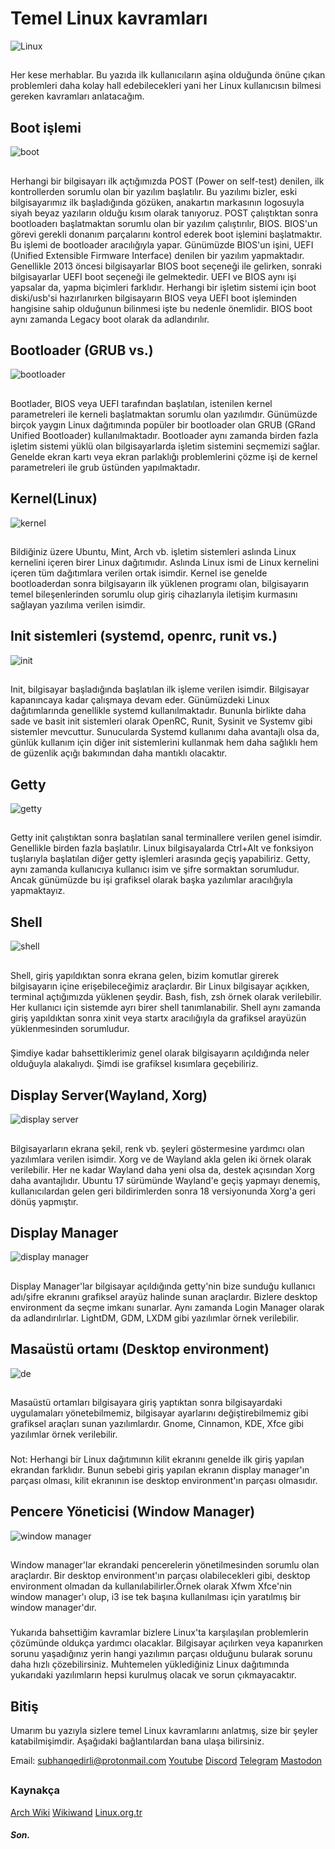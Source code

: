 # Temel Linux kavramları
![Linux](https://i.imgur.com/gaLZ7nO.png)
## 
Her kese merhablar. Bu yazıda ilk kullanıcıların aşina olduğunda önüne çıkan problemleri daha kolay hall edebilecekleri yani her Linux kullanıcısın bilmesi gereken kavramları anlatacağım.
## Boot işlemi
![boot](https://i.imgur.com/KGE3qy2.png)
## 
Herhangi bir bilgisayarı ilk açtığımızda POST (Power on self-test) denilen, ilk kontrollerden sorumlu olan bir yazılım başlatılır. Bu yazılımı bizler, eski bilgisayarımız ilk başladığında gözüken, anakartın markasının logosuyla siyah beyaz yazıların olduğu kısım olarak tanıyoruz. POST çalıştıktan sonra bootloaderı başlatmaktan sorumlu olan bir yazılım çalıştırılır, BIOS. BIOS'un görevi gerekli donanım parçalarını kontrol ederek boot işlemini başlatmaktır. Bu işlemi de bootloader aracılığıyla yapar. Günümüzde BIOS'un işini, UEFI (Unified Extensible Firmware Interface) denilen bir yazılım yapmaktadır. Genellikle 2013 öncesi bilgisayarlar BIOS boot seçeneği ile gelirken, sonraki bilgisayarlar UEFI boot seçeneği ile gelmektedir. UEFI ve BIOS aynı işi yapsalar da, yapma biçimleri farklıdır. Herhangi bir işletim sistemi için boot diski/usb'si hazırlanırken bilgisayarın BIOS veya UEFI boot işleminden hangisine sahip olduğunun bilinmesi işte bu nedenle önemlidir. BIOS boot aynı zamanda Legacy boot olarak da adlandırılır.
## Bootloader (GRUB vs.)
![bootloader](https://i.imgur.com/m0UBuLC.png)
##  
Bootlader, BIOS veya UEFI tarafından başlatılan, istenilen kernel parametreleri ile kerneli başlatmaktan sorumlu olan yazılımdır. Günümüzde birçok yaygın Linux dağıtımında popüler bir bootloader olan GRUB (GRand Unified Bootloader) kullanılmaktadır. Bootloader aynı zamanda birden fazla işletim sistemi yüklü olan bilgisayarlarda işletim sistemini seçmemizi sağlar. Genelde ekran kartı veya ekran parlaklığı problemlerini çözme işi de kernel parametreleri ile grub üstünden yapılmaktadır.

## Kernel(Linux)
![kernel](https://i.imgur.com/a2nBihB.png)
##  
Bildiğiniz üzere Ubuntu, Mint, Arch vb. işletim sistemleri aslında Linux kernelini içeren birer Linux dağıtımıdır. Aslında Linux ismi de Linux kernelini içeren tüm dağıtımlara verilen ortak isimdir. Kernel ise genelde bootloaderdan sonra bilgisayarın ilk yüklenen programı olan, bilgisayarın temel bileşenlerinden sorumlu olup giriş cihazlarıyla iletişim kurmasını sağlayan yazılıma verilen isimdir.
## Init sistemleri (systemd, openrc, runit vs.)
![init](https://i.imgur.com/4GVsLVs.jpg)
##  
Init, bilgisayar başladığında başlatılan ilk işleme verilen isimdir. Bilgisayar kapanıncaya kadar çalışmaya devam eder. Günümüzdeki Linux dağıtımlarında genellikle systemd kullanılmaktadır. Bununla birlikte daha sade ve basit init sistemleri olarak OpenRC, Runit, Sysinit ve Systemv gibi sistemler mevcuttur. Sunucularda Systemd kullanımı daha avantajlı olsa da, günlük kullanım için diğer init sistemlerini kullanmak hem daha sağlıklı hem de güzenlik açığı bakımından daha mantıklı olacaktır.

## Getty
![getty](https://i.imgur.com/jYwzQE6.png)
##  
Getty init çalıştıktan sonra başlatılan sanal terminallere verilen genel isimdir. Genellikle birden fazla başlatılır. Linux bilgisayalarda Ctrl+Alt ve fonksiyon tuşlarıyla başlatılan diğer getty işlemleri arasında geçiş yapabiliriz. Getty, aynı zamanda kullanıcıya kullanıcı isim ve şifre sormaktan sorumludur. Ancak günümüzde bu işi grafiksel olarak başka yazılımlar aracılığıyla yapmaktayız.
## Shell
![shell](https://i.imgur.com/IQbKLhT.png)
##   
Shell, giriş yapıldıktan sonra ekrana gelen, bizim komutlar girerek bilgisayarın içine erişebileceğimiz araçlardır. Bir Linux bilgisayar açıkken, terminal açtığımızda yüklenen şeydir. Bash, fish, zsh örnek olarak verilebilir. Her kullanıcı için sistemde ayrı birer shell tanımlanabilir. Shell aynı zamanda giriş yapıldıktan sonra xinit veya startx aracılığıyla da grafiksel arayüzün yüklenmesinden sorumludur.
###     
Şimdiye kadar bahsettiklerimiz genel olarak bilgisayarın açıldığında neler olduğuyla alakalıydı. Şimdi ise grafiksel kısımlara geçebiliriz.
## Display Server(Wayland, Xorg)
![display server](https://i.imgur.com/RliNBDL.png)
##   
Bilgisayarların ekrana şekil, renk vb. şeyleri göstermesine yardımcı olan yazılımlara verilen isimdir. Xorg ve de Wayland akla gelen iki örnek olarak verilebilir. Her ne kadar Wayland daha yeni olsa da, destek açısından Xorg daha avantajlıdır. Ubuntu 17 sürümünde Wayland'e geçiş yapmayı denemiş, kullanıcılardan gelen geri bildirimlerden sonra 18 versiyonunda Xorg'a geri dönüş yapmıştır.
## Display Manager
![display manager](https://i.imgur.com/LLngss9.png)
##  
Display Manager'lar bilgisayar açıldığında getty'nin bize sunduğu kullanıcı adı/şifre ekranını grafiksel arayüz halinde sunan araçlardır. Bizlere desktop environment da seçme imkanı sunarlar. Aynı zamanda Login Manager olarak da adlandırılırlar. LightDM, GDM, LXDM gibi yazılımlar örnek verilebilir.
## Masaüstü ortamı (Desktop environment)
![de](https://i.imgur.com/YPXJ9XS.png)
##   
Masaüstü ortamları bilgisayara giriş yaptıktan sonra bilgisayardaki uygulamaları yönetebilmemiz, bilgisayar ayarlarını değiştirebilmemiz gibi grafiksel araçları sunan yazılımlardır. Gnome, Cinnamon, KDE, Xfce gibi yazılımlar örnek verilebilir.
###  
Not: Herhangi bir Linux dağıtımının kilit ekranını genelde ilk giriş yapılan ekrandan farklıdır. Bunun sebebi giriş yapılan ekranın display manager'ın parçası olması, kilit ekranının ise desktop environment'ın parçası olmasıdır.
## Pencere Yöneticisi (Window Manager)
![window manager](https://i.imgur.com/ZkJuMbO.png)
##   
Window manager'lar ekrandaki pencerelerin yönetilmesinden sorumlu olan araçlardır. Bir desktop environment'ın parçası olabilecekleri gibi, desktop environment olmadan da kullanılabilirler.Örnek olarak Xfwm Xfce'nin window manager'ı olup, i3 ise tek başına kullanılması için yaratılmış bir window manager'dır.
###  
Yukarıda bahsettiğim kavramlar bizlere Linux'ta karşılaşılan problemlerin çözümünde oldukça yardımcı olacaklar. Bilgisayar açılırken veya kapanırken sorunu yaşadığınız yerin hangi yazılımın parçası olduğunu bularak sorunu daha hızlı çözebilirsiniz. Muhtemelen yüklediğiniz Linux dağıtımında yukarıdaki yazılımların hepsi kurulmuş olacak ve sorun çıkmayacaktır.
##   
## Bitiş
Umarım bu yazıyla sizlere temel Linux kavramlarını anlatmış, size bir şeyler katabilmişimdir. Aşağıdaki bağlantılardan bana ulaşa bilirsiniz.

Email: subhanqedirli@protonmail.com                 [Youtube](https://www.youtube.com/channel/UCCyrdKjOWMQFu4MpAuD9ajg) [Discord](https://discord.gg/jwR4sAYQ5n)  [Telegram](https://t.me/LinuxisnotUNIXchannel) [Mastodon](https://mastodon.social/web/accounts/106607411263382617)  
##   
### Kaynakça
[Arch Wiki](http://wiki.archlinux.org/index.php/Arch_boot_process)
[Wikiwand](http://www.wikiwand.com/en/Linux)
[Linux.org.tr](https://e-bergi.com/y/linux-problem-1/)


##### Son.
